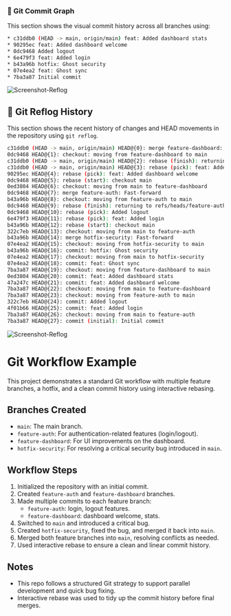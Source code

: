 ### 🧭 Git Commit Graph

This section shows the visual commit history across all branches using:

```bash
* c31ddb0 (HEAD -> main, origin/main) feat: Added dashboard stats
* 90295ec feat: Added dashboard welcome
* 0dc9468 Added logout
* 6e479f3 feat: Added login
* b43a96b hotfix: Ghost security
* 07e4ea2 feat: Ghost sync
* 7ba3a87 Initial commit
```

![Screenshot-Reflog](https://aideck.eu/course-git/Git1.JPG)

## 📜 Git Reflog History

This section shows the recent history of changes and HEAD movements in the repository using `git reflog`.

```bash
c31ddb0 (HEAD -> main, origin/main) HEAD@{0}: merge feature-dashboard: Fast-forward
0dc9468 HEAD@{1}: checkout: moving from feature-dashboard to main
c31ddb0 (HEAD -> main, origin/main) HEAD@{2}: rebase (finish): returning to refs/heads/feature-dashboard
c31ddb0 (HEAD -> main, origin/main) HEAD@{3}: rebase (pick): feat: Added dashboard stats
90295ec HEAD@{4}: rebase (pick): feat: Added dashboard welcome
0dc9468 HEAD@{5}: rebase (start): checkout main
0ed3804 HEAD@{6}: checkout: moving from main to feature-dashboard
0dc9468 HEAD@{7}: merge feature-auth: Fast-forward
b43a96b HEAD@{8}: checkout: moving from feature-auth to main
0dc9468 HEAD@{9}: rebase (finish): returning to refs/heads/feature-auth
0dc9468 HEAD@{10}: rebase (pick): Added logout
6e479f3 HEAD@{11}: rebase (pick): feat: Added login
b43a96b HEAD@{12}: rebase (start): checkout main
322c7eb HEAD@{13}: checkout: moving from main to feature-auth
b43a96b HEAD@{14}: merge hotfix-security: Fast-forward
07e4ea2 HEAD@{15}: checkout: moving from hotfix-security to main
b43a96b HEAD@{16}: commit: hotfix: Ghost security
07e4ea2 HEAD@{17}: checkout: moving from main to hotfix-security
07e4ea2 HEAD@{18}: commit: feat: Ghost sync
7ba3a87 HEAD@{19}: checkout: moving from feature-dashboard to main
0ed3804 HEAD@{20}: commit: feat: Added dashboard stats
47a247c HEAD@{21}: commit: feat: Added dashboard welcome
7ba3a87 HEAD@{22}: checkout: moving from main to feature-dashboard
7ba3a87 HEAD@{23}: checkout: moving from feature-auth to main
322c7eb HEAD@{24}: commit: Added logout
4f01b66 HEAD@{25}: commit: feat: Added login
7ba3a87 HEAD@{26}: checkout: moving from main to feature-auth
7ba3a87 HEAD@{27}: commit (initial): Initial commit
```

![Screenshot-Reflog](https://aideck.eu/course-git/Git2.JPG)



# Git Workflow Example

This project demonstrates a standard Git workflow with multiple feature branches, a hotfix, and a clean commit history using interactive rebasing.

## Branches Created

- `main`: The main branch.
- `feature-auth`: For authentication-related features (login/logout).
- `feature-dashboard`: For UI improvements on the dashboard.
- `hotfix-security`: For resolving a critical security bug introduced in `main`.

## Workflow Steps

1. Initialized the repository with an initial commit.
2. Created `feature-auth` and `feature-dashboard` branches.
3. Made multiple commits to each feature branch:
   - `feature-auth`: login, logout features.
   - `feature-dashboard`: dashboard welcome, stats.
4. Switched to `main` and introduced a critical bug.
5. Created `hotfix-security`, fixed the bug, and merged it back into `main`.
6. Merged both feature branches into `main`, resolving conflicts as needed.
7. Used interactive rebase to ensure a clean and linear commit history.

## Notes

- This repo follows a structured Git strategy to support parallel development and quick bug fixing.
- Interactive rebase was used to tidy up the commit history before final merges.

